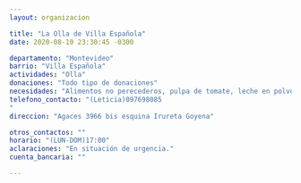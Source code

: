 ```yaml
---
layout: organizacion

title: "La Olla de Villa Española"
date: 2020-08-10 23:30:45 -0300

departamento: "Montevideo"
barrio: "Villa Española"
actividades: "Olla"
donaciones: "Todo tipo de donaciones"
necesidades: "Alimentos no perecederos, pulpa de tomate, leche en polvo, cocoa, azúcar, carne"
telefono_contacto: "(Leticia)097698085
"
direccion: "Agaces 3966 bis esquina Irureta Goyena"

otros_contactos: ""
horario: "(LUN-DOM)17:00"
aclaraciones: "En situación de urgencia."
cuenta_bancaria: ""

---
```

